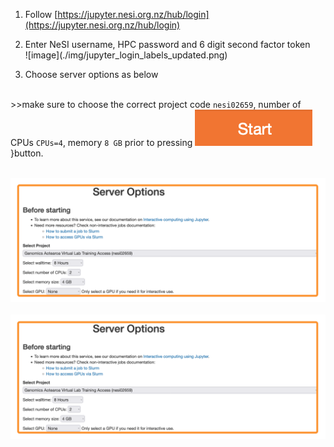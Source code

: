1. Follow [https://jupyter.nesi.org.nz/hub/login](https://jupyter.nesi.org.nz/hub/login)
2. <p>Enter NeSI username, HPC password and 6 digit second factor token<br>![image](./img/jupyter_login_labels_updated.png)</p>
3. <p>Choose server options as below
<br>>>make sure to choose the correct project code `nesi02659`, number of CPUs `CPUs=4`, memory `8 GB` prior to pressing ![image](./img/start_button.png)}button.

<br>![image](./img/jupyter_server2022.png)</br>
<br><img src="./img/jupyter_server2022.png" alt="drawing" width="700"/>
